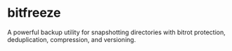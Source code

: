 # bitfreeze
A powerful backup utility for snapshotting directories with bitrot protection, deduplication, compression, and versioning.
